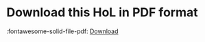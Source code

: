 # Download this HoL in PDF format

:fontawesome-solid-file-pdf: <a href="download/fortinet-secure-cloud-blueprint-hol.pdf" target="_blank">Download</a>
